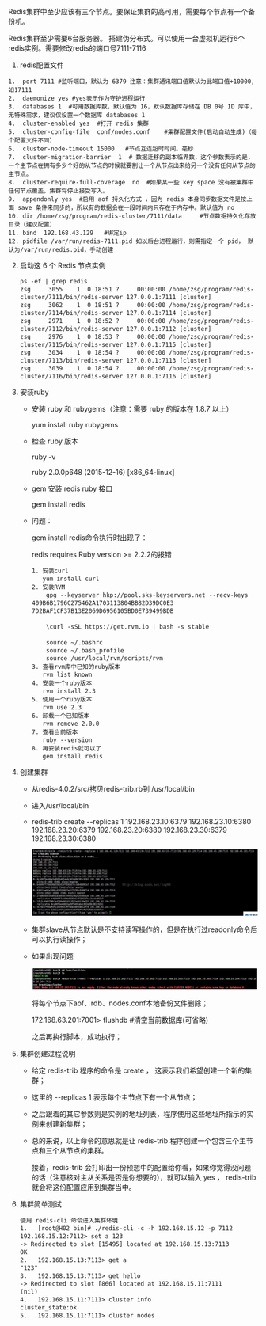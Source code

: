 Redis集群中至少应该有三个节点。要保证集群的高可用，需要每个节点有一个备份机。

Redis集群至少需要6台服务器。 搭建伪分布式。可以使用一台虚拟机运行6个redis实例。需要修改redis的端口号7111-7116

1. redis配置文件

~~~
1.	port 7111 #监听端口，默认为 6379 注意：集群通讯端口值默认为此端口值+10000,如17111 
2.	daemonize yes #yes表示作为守护进程运行 
3.	databases 1  #可用数据库数，默认值为 16，默认数据库存储在 DB 0号 ID 库中，无特殊需求，建议仅设置一个数据库 databases 1
4.	cluster-enabled yes  #打开 redis 集群
5.	cluster-config-file  conf/nodes.conf    #集群配置文件(启动自动生成)（每个配置文件不同）
6.	cluster-node-timeout 15000   #节点互连超时时间。毫秒 
7.	cluster-migration-barrier  1  # 数据迁移的副本临界数，这个参数表示的是，一个主节点在拥有多少个好的从节点的时候就要割让一个从节点出来给另一个没有任何从节点的主节点。 
8.	cluster-require-full-coverage  no  #如果某一些 key space 没有被集群中任何节点覆盖，集群将停止接受写入。 
9.	appendonly yes  #启用 aof 持久化方式 ，因为 redis 本身同步数据文件是按上面 save 条件来同步的，所以有的数据会在一段时间内只存在于内存中。默认值为 no 
10.	dir /home/zsg/program/redis-cluster/7111/data     #节点数据持久化存放目录（建议配置） 
11.	bind  192.168.43.129   #绑定ip
12.	pidfile /var/run/redis-7111.pid 如以后台进程运行，则需指定一个 pid， 默认为/var/run/redis.pid，手动创建

~~~

2. 启动这 6 个 Redis 节点实例

   ~~~
   ps -ef | grep redis 
   zsg     3055    1  0 18:51 ?     00:00:00 /home/zsg/program/redis-cluster/7111/bin/redis-server 127.0.0.1:7111 [cluster]
   zsg     3062    1  0 18:51 ?     00:00:00 /home/zsg/program/redis-cluster/7114/bin/redis-server 127.0.0.1:7114 [cluster]
   zsg     2971    1  0 18:52 ?     00:00:00 /home/zsg/program/redis-cluster/7112/bin/redis-server 127.0.0.1:7112 [cluster]
   zsg     2976    1  0 18:53 ?     00:00:00 /home/zsg/program/redis-cluster/7115/bin/redis-server 127.0.0.1:7115 [cluster]
   zsg     3034    1  0 18:54 ?     00:00:00 /home/zsg/program/redis-cluster/7113/bin/redis-server 127.0.0.1:7113 [cluster]
   zsg     3039    1  0 18:54 ?     00:00:00 /home/zsg/program/redis-cluster/7116/bin/redis-server 127.0.0.1:7116 [cluster]
   ~~~

3. 安装ruby

   * 安装 ruby 和 rubygems（注意：需要 ruby 的版本在 1.8.7 以上） 

     yum install ruby rubygems

   * 检查 ruby 版本

     ruby -v 

     ruby 2.0.0p648 (2015-12-16) [x86_64-linux]

   * gem 安装 redis ruby 接口

     gem install redis

   * 问题：

      gem install redis命令执行时出现了：

      redis requires Ruby version >= 2.2.2的报错

     ~~~
     1.	安装curl
     	yum install curl
     2.	安装RVM
         gpg --keyserver hkp://pool.sks-keyservers.net --recv-keys 409B6B1796C275462A1703113804BB82D39DC0E3 7D2BAF1CF37B13E2069D6956105BD0E739499BDB
     
         \curl -sSL https://get.rvm.io | bash -s stable
     
         source ~/.bashrc
         source ~/.bash_profile
         source /usr/local/rvm/scripts/rvm
     3.	查看rvm库中已知的ruby版本
     	rvm list known
     4.	安装一个ruby版本
     	rvm install 2.3
     5.	使用一个ruby版本
     	rvm use 2.3
     6.	卸载一个已知版本
     	rvm remove 2.0.0
     7.	查看当前版本
     	ruby --version
     8.	再安装redis就可以了
     	gem install redis
     ~~~

4. 创建集群

   * 从redis-4.0.2/src/拷贝redis-trib.rb到 /usr/local/bin

   * 进入/usr/local/bin

   * redis-trib create --replicas 1 192.168.23.10:6379 192.168.23.10:6380 192.168.23.20:6379 192.168.23.20:6380 192.168.23.30:6379 192.168.23.30:6380

     ![jiqun](../../图片/redis集群/jiqun.jpg)

   * 集群slave从节点默认是不支持读写操作的，但是在执行过readonly命令后可以执行读操作；

   * 如果出现问题

     ![wenti](../../图片/redis集群/wenti.png)

     将每个节点下aof、rdb、nodes.conf本地备份文件删除；

     172.168.63.201:7001> flushdb   #清空当前数据库(可省略) 

     之后再执行脚本，成功执行；

5. 集群创建过程说明

   * 给定 redis-trib 程序的命令是 create ， 这表示我们希望创建一个新的集群； 

   * 这里的 --replicas 1 表示每个主节点下有一个从节点； 

   * 之后跟着的其它参数则是实例的地址列表，程序使用这些地址所指示的实例来创建新集群； 

   * 总的来说，以上命令的意思就是让 redis-trib 程序创建一个包含三个主节点和三个从节点的集群。 

     接着，redis-trib 会打印出一份预想中的配置给你看，如果你觉得没问题的话（注意核对主从关系是否是你想要的），就可以输入 yes ， redis-trib 就会将这份配置应用到集群当中。 

6. 集群简单测试

   ~~~
   使用 redis-cli 命令进入集群环境 
   1.	[root@H02 bin]# ./redis-cli -c -h 192.168.15.12 -p 7112
   192.168.15.12:7112> set a 123
   -> Redirected to slot [15495] located at 192.168.15.13:7113
   OK
   2.	192.168.15.13:7113> get a
   "123"
   3.	192.168.15.13:7113> get hello
   -> Redirected to slot [866] located at 192.168.15.11:7111
   (nil)
   4.	192.168.15.11:7111> cluster info
   cluster_state:ok
   5.	192.168.15.11:7111> cluster nodes
   ~~~

   